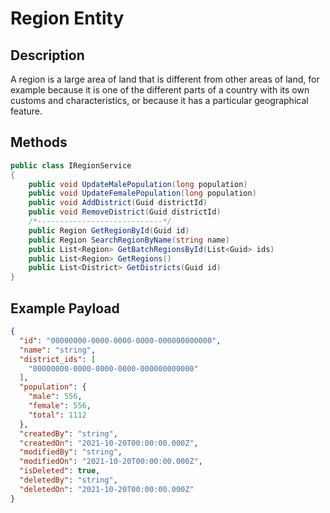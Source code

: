 # Region Entity

## Description
A region is a large area of land that is different from other areas of land, for example because it is one of the different parts of a country with its own customs and characteristics, or because it has a particular geographical feature.

## Methods
```csharp
public class IRegionService
{
    public void UpdateMalePopulation(long population)
    public void UpdateFemalePopulation(long population)
    public void AddDistrict(Guid districtId)
    public void RemoveDistrict(Guid districtId)
    /*----------------------------*/
    public Region GetRegionById(Guid id)
    public Region SearchRegionByName(string name)
    public List<Region> GetBatchRegionsById(List<Guid> ids)
    public List<Region> GetRegions()
    public List<District> GetDistricts(Guid id)
}
```

## Example Payload

```json
{
  "id": "00000000-0000-0000-0000-000000000000",
  "name": "string",
  "district_ids": [
    "00000000-0000-0000-0000-000000000000"
  ],
  "population": {
    "male": 556,
    "female": 556,
    "total": 1112
  },
  "createdBy": "string",
  "createdOn": "2021-10-20T00:00:00.000Z",
  "modifiedBy": "string",
  "modifiedOn": "2021-10-20T00:00:00.000Z",
  "isDeleted": true,
  "deletedBy": "string",
  "deletedOn": "2021-10-20T00:00:00.000Z"
}
```